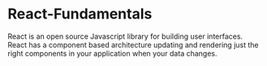 # React-Fundamentals
React is an open source Javascript library for building user interfaces. React has a component based architecture updating and rendering just the right components in your application when your data changes.
